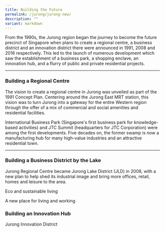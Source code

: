 ```yaml
---
title: Building the Future
permalink: /jurong/jurong-new/
description: ""
variant: markdown
---
```

From the 1990s, the Jurong region began the journey to become the future precinct of Singapore when plans to create a regional centre, a business district and an innovation district there were announced in 1991, 2008 and 2016 respectively. This led to the launch of numerous development which saw the establishment of a business park, a shopping enclave, an innovation hub, and a flurry of public and private residential projects.

---

### **Building a Regional Centre**

The vision to create a regional centre in Jurong was unveiled as part of the 1991 Concept Plan. Centering around the Jurong East MRT station, this vision was to turn Jurong into a gateway for the entire Western region through the offer of a mix of commercial and social amenities and residential facilities.

International Business Park (Singapore's first business park for knowledge-based activities) and JTC Summit (headquarters for JTC Corporation) were among the first developments. Five decades on, the former swamp is now a manufacturing hub for many high-value industries and an attractive residential town.

---

### **Building a Business District by the Lake**

Jurong Regional Centre became Jurong Lake District (JLD) in 2008, with a new plan to help shed its industrial image and bring more offices, retail, homes and leisure to the area.

Eco and sustainable living 

A new place for living and working

### **Building an Innovation Hub**

Jurong Innovation District